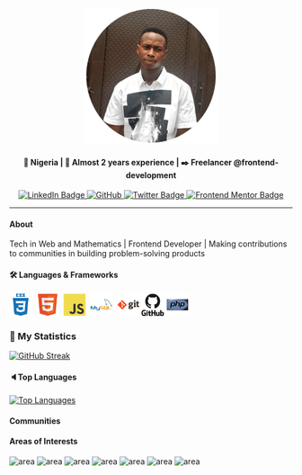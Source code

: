 <div align="center">

  <img src="images/profile (2).png"></img>
  
  <h4>📍 Nigeria | 📰 Almost 2 years experience | ✒️ Freelancer @frontend-development </h4>
  
  <div id="badges">
  <a href="https://www.linkedin.com/in/reuben-tomoloju-96348b241/">
    <img src="https://img.shields.io/badge/LinkedIn-blue?style=for-the-badge&logo=linkedin&logoColor=white" alt="LinkedIn Badge"/>
  </a>
  <a href="https://github.com/Rubylenshy">
    <img src="https://img.shields.io/badge/GITHUB-git-lightgrey?style=for-the-badge&logo=github" alt="GitHub"/>
  </a>
  <a href="https://twitter.com/tomoloj_">
    <img src="https://img.shields.io/badge/Twitter-blue?style=for-the-badge&logo=twitter&logoColor=white" alt="Twitter Badge"/>
  </a>
    <a href="https://www.frontendmentor.io/profile/Rubylenshy">
    <img src="https://img.shields.io/badge/frontendmentor-blueviolet?style=for-the-badge&logo=frontendmentor" alt="Frontend Mentor Badge"/>
  </a>
</div>
  
  
  
 </div>
<hr>

#### About

Tech in Web and Mathematics | Frontend Developer | Making contributions to communities in building problem-solving products 

<!-- #### 🌱 I’m currently learning ...
#### 👯 I’m looking to collaborate on ... -->

#### 🛠️ Languages & Frameworks

<div>
  <img src="https://github.com/devicons/devicon/blob/master/icons/css3/css3-plain-wordmark.svg"  title="CSS3" alt="CSS" width="40" height="40"/>&nbsp;
  <img src="https://github.com/devicons/devicon/blob/master/icons/html5/html5-original.svg" title="HTML5" alt="HTML" width="40" height="40"/>&nbsp;
  <img src="https://github.com/devicons/devicon/blob/master/icons/javascript/javascript-original.svg" title="JavaScript" alt="JavaScript" width="40" height="40"/>&nbsp;
  <img src="https://github.com/devicons/devicon/blob/master/icons/mysql/mysql-original-wordmark.svg" title="MySQL"  alt="MySQL" width="40" height="40"/>&nbsp;
  <img src="https://github.com/devicons/devicon/blob/master/icons/git/git-original-wordmark.svg" title="Git" **alt="Git" width="40" height="40"/>
  <img src="https://github.com/devicons/devicon/blob/1119b9f84c0290e0f0b38982099a2bd027a48bf1/icons/github/github-original-wordmark.svg" title="Git" **alt="Git" width="40" height="40"/>
  <img src="https://github.com/devicons/devicon/blob/1119b9f84c0290e0f0b38982099a2bd027a48bf1/icons/php/php-original.svg" title="Php" **alt="Php" width="40" height="40"/>
</div>

### 🧮 My Statistics

[![GitHub Streak](http://github-readme-streak-stats.herokuapp.com?user=Rubylenshy&theme=dark)](https://git.io/streak-stats)
<!-- ![Reuben's GitHub stats](https://github-readme-stats.vercel.app/api?username=Rubylenshy&show_icons=true&theme=radical) -->

#### 🔈Top Languages

[![Top Languages](https://github-readme-stats.vercel.app/api/top-langs/?username=Rubylenshy&layout=compact&theme=vision-friendly-dark)](https://github.com/anuraghazra/github-readme-stats)

#### Communities

#### Areas of Interests

<div>
  <img src="https://img.shields.io/badge/🚀%20Fullstack%20Development-B77020?style=flat-square" alt="area">
  <img src="https://img.shields.io/badge/⚓%20React%20Developer-3353FF?style=flat-square" alt="area">
  <img src="https://img.shields.io/badge/🛑%20Blockchain-brightgreen?style=flat-square" alt="area">
  <img src="https://img.shields.io/badge/💹%20Finance-A730E3?style=flat-square" alt="area">
  <img src="https://img.shields.io/badge/🧑‍🤝‍🧑%20Available%20To%20Collaborate-E33030?style=flat-square" alt="area">
  <img src="https://img.shields.io/badge/📲%20Software%20Engineering-11879C?style=flat-square" alt="area">
  <img src="https://img.shields.io/badge/✒️%20Mentorship-199783?style=flat-square" alt="area">
</div>
